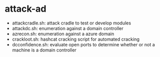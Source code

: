 # attack-ad
- attackcradle.sh: attack cradle to test or develop modules
- attackdc.sh: enumeration against a domain controller
- azrecon.sh: enumeration against a azure domain
- crackloot.sh: hashcat cracking script for automated cracking
- dcconfidence.sh: evaluate open ports to determine whether or not a machine is a domain controller
